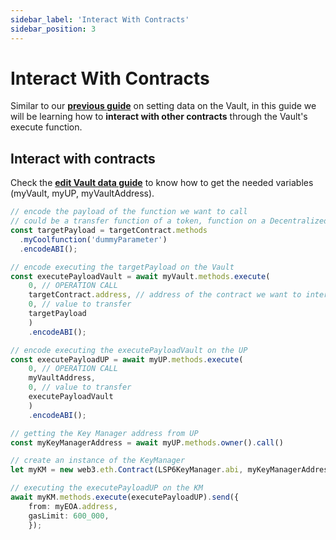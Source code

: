 ```yaml
---
sidebar_label: 'Interact With Contracts'
sidebar_position: 3
---
```


# Interact With Contracts

Similar to our **[previous guide](./edit-vault-data.md)** on setting data on the Vault, in this guide we will be learning how to **interact with other contracts** through the Vault's execute function.

## Interact with contracts

Check the **[edit Vault data guide](./edit-vault-data.md)** to know how to get the needed variables (myVault, myUP, myVaultAddress).

```typescript title="Interacting with other contracts through the vault"
// encode the payload of the function we want to call 
// could be a transfer function of a token, function on a Decentralized exchange, etc.
const targetPayload = targetContract.methods
  .myCoolfunction('dummyParameter')
  .encodeABI();

// encode executing the targetPayload on the Vault
const executePayloadVault = await myVault.methods.execute(
    0, // OPERATION CALL
    targetContract.address, // address of the contract we want to interact with
    0, // value to transfer
    targetPayload
    )
    .encodeABI();

// encode executing the executePayloadVault on the UP
const executePayloadUP = await myUP.methods.execute(
    0, // OPERATION CALL
    myVaultAddress,
    0, // value to transfer
    executePayloadVault
    )
    .encodeABI();

// getting the Key Manager address from UP
const myKeyManagerAddress = await myUP.methods.owner().call()

// create an instance of the KeyManager
let myKM = new web3.eth.Contract(LSP6KeyManager.abi, myKeyManagerAddress);

// executing the executePayloadUP on the KM
await myKM.methods.execute(executePayloadUP).send({
    from: myEOA.address,
    gasLimit: 600_000,
    });
```
